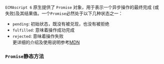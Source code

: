 <!-- ---
title: Promise知识梳理
sidebar: 'auto'
date: 2021-05-14
tags:
    - js
categories:
    - js
--- -->

`ECMAscript 6` 原生提供了 `Promise` 对象，用于表示一个异步操作的最终完成 (或失败)及其结果值。一个`Promise`必然处于以下几种状态之一：
- `pending`: 初始状态，既没有被兑现，也没有被拒绝
- `fulfilled`: 意味着操作成功完成
- `rejected`: 意味着操作失败  
更详细的介绍及使用说明参考[MDN](https://developer.mozilla.org/zh-CN/docs/Web/JavaScript/Reference/Global_Objects/Promise)

### `Promise`静态方法
